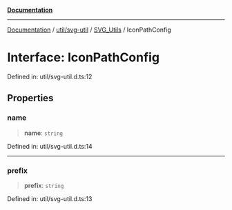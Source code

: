 [**Documentation**](../../../../../index.md)

***

[Documentation](../../../../../index.md) / [util/svg-util](../../../index.md) / [SVG\_Utils](../index.md) / IconPathConfig

# Interface: IconPathConfig

Defined in: util/svg-util.d.ts:12

## Properties

### name

> **name**: `string`

Defined in: util/svg-util.d.ts:14

***

### prefix

> **prefix**: `string`

Defined in: util/svg-util.d.ts:13
